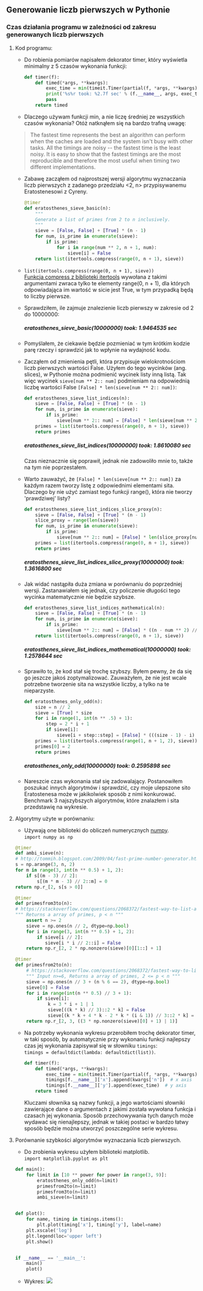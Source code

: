 ## Generowanie liczb pierwszych w Pythonie
### Czas działania programu w zależności od zakresu generowanych liczb pierwszych

1. Kod programu:
	* Do robienia pomiarów napisałem dekorator timer, który wyświetla minimalny z 5 czasów wykonania funkcji:
        ```python
        def timer(f):
            def timed(*args, **kwargs):
                exec_time = min(timeit.Timer(partial(f, *args, **kwargs)).repeat(repeat=5, number=1))
                print('%s%r took: %2.7f sec' % (f.__name__, args, exec_time))
                pass
            return timed
        ```
	* Dlaczego używam funkcji min, a nie liczę średniej ze wszystkich czasów wykonania? Otóż natknąłem się na bardzo trafną uwagę:
	> The fastest time represents the best an algorithm can perform when the caches are loaded and the system isn't busy with other tasks. All the timings are noisy -- the fastest time is the least noisy. It is easy to show that the fastest timings are the most reproducible and therefore the most useful when timing two different implementations.
	
    * Zabawę zacząłem od najprostszej wersji algorytmu wyznaczania liczb pierwszych z zadanego przedziału <2, n> przypisywanemu Eratostenesowi z Cyreny.
        ```python
        @timer
        def eratosthenes_sieve_basic(n):
            """
            Generate a list of primes from 2 to n inclusively.
            """
            sieve = [False, False] + [True] * (n - 1)
            for num, is_prime in enumerate(sieve):
                if is_prime:
                    for i in range(num ** 2, n + 1, num):
                        sieve[i] = False
            return list(itertools.compress(range(0, n + 1), sieve))
        ```
        
	* `list(itertools.compress(range(0, n + 1), sieve))`  
	[Funkcja compress z biblioteki itertools](https://docs.python.org/3/library/itertools.html#itertools.compress) wywołana z takimi argumentami zwraca tylko te elementy range(0, n + 1), dla których odpowiadająca im wartość w sicie jest True, w tym przypadką będą to liczby pierwsze.
    * Sprawdziłem, ile zajmuje znalezienie liczb pierwszy w zakresie od 2 do 10000000:  
    	##### eratosthenes_sieve_basic(10000000) took: 1.9464535 sec
    * Pomyślałem, że ciekawie będzie pozmieniać w tym krótkim kodzie parę rzeczy i sprawdzić jak to wpłynie na wydajność kodu.
	* Zacząłem od zmienienia pętli, która przypisuje wielokrotnościom liczb pierwszych wartości False. Użyłem do tego wycinków (ang. slices), w Pythonie można podmienić wycinek listy inną listą. Tak więc wycinek `sieve[num ** 2:: num]` podmieniam na odpowiednią liczbę wartości False `[False] * len(sieve[num ** 2:: num])`:
	    ```python
        def eratosthenes_sieve_list_indices(n):
            sieve = [False, False] + [True] * (n - 1)
            for num, is_prime in enumerate(sieve):
                if is_prime:
                    sieve[num ** 2:: num] = [False] * len(sieve[num ** 2:: num])
            primes = list(itertools.compress(range(0, n + 1), sieve))
            return primes
        ```
		##### eratosthenes_sieve_list_indices(10000000) took: 1.8610080 sec  
        Czas nieznacznie się poprawił, jednak nie zadowoliło mnie to, także na tym nie poprzestałem.
    * Warto zauważyć, że `[False] * len(sieve[num ** 2:: num])` za każdym razem tworzy listę z odpowiednimi elementami sita. Dlaczego by nie użyć zamiast tego funkcji range(), która nie tworzy 'prawdziwej' listy?
    	```python
        def eratosthenes_sieve_list_indices_slice_proxy(n):
            sieve = [False, False] + [True] * (n - 1)
            slice_proxy = range(len(sieve))
            for num, is_prime in enumerate(sieve):
                if is_prime:
                    sieve[num ** 2:: num] = [False] * len(slice_proxy[num ** 2:: num])
            primes = list(itertools.compress(range(0, n + 1), sieve))
            return primes
        ```
		##### eratosthenes_sieve_list_indices_slice_proxy(10000000) took: 1.3616800 sec  
	* Jak widać nastąpiła duża zmiana w porównaniu do poprzedniej wersji. Zastanawiałem się jednak, czy policzenie długości tego wycinka matematycznie nie będzie szybsze.
		```python
        def eratosthenes_sieve_list_indices_mathematical(n):
            sieve = [False, False] + [True] * (n - 1)
            for num, is_prime in enumerate(sieve):
                if is_prime:
                    sieve[num ** 2:: num] = [False] * ((n - num ** 2) // num + 1)
            return list(itertools.compress(range(0, n + 1), sieve))
        ```
        ##### eratosthenes_sieve_list_indices_mathematical(10000000) took: 1.2578644 sec
	* Sprawiło to, że kod stał się trochę szybszy. Byłem pewny, że da się go jeszcze jakoś zoptymalizować. Zauważyłem, że nie jest wcale potrzebne tworzenie sita na wszystkie liczby, a tylko na te nieparzyste.
		```python
        def eratosthenes_only_odd(n):
            size = n // 2
            sieve = [True] * size
            for i in range(1, int(n ** .5) + 1):
                step = 2 * i + 1
                if sieve[i]:
                    sieve[i + step::step] = [False] * (((size - 1) - i) // step)
            primes = list(itertools.compress(range(1, n + 1, 2), sieve))
            primes[0] = 2
            return primes
        ```
		##### eratosthenes_only_odd(10000000) took: 0.2595898 sec  
	* Nareszcie czas wykonania stał się zadowalający. Postanowiłem poszukać innych algorytmów i sprawdzić, czy moje ulepszone sito Eratostenesa może w jakikolwiek sposób z nimi konkurować. Benchmark 3 najszybszych algorytmów, które znalazłem i sita przedstawię na wykresie.

2. Algorytmy użyte w porównaniu:  
	* Używają one biblioteki do obliczeń numerycznych [numpy](http://www.numpy.org/).  
	`import numpy as np`
	```python
    @timer
    def ambi_sieve(n):
    # http://tommih.blogspot.com/2009/04/fast-prime-number-generator.html
    s = np.arange(3, n, 2)
    for m in range(3, int(n ** 0.5) + 1, 2):
        if s[(m - 3) // 2]:
            s[(m * m - 3) // 2::m] = 0
    return np.r_[2, s[s > 0]]
    ```
    ```python
    @timer
    def primesfrom3to(n):
    # https://stackoverflow.com/questions/2068372/fastest-way-to-list-all-primes-below-n-in-python/3035188#3035188
    """ Returns a array of primes, p < n """
        assert n >= 2
        sieve = np.ones(n // 2, dtype=np.bool)
        for i in range(3, int(n ** 0.5) + 1, 2):
            if sieve[i // 2]:
               sieve[i * i // 2::i] = False
        return np.r_[2, 2 * np.nonzero(sieve)[0][1::] + 1]
    ```
	```python
    @timer
    def primesfrom2to(n):
        # https://stackoverflow.com/questions/2068372/fastest-way-to-list-all-primes-below-n-in-python/3035188#3035188
        """ Input n>=6, Returns a array of primes, 2 <= p < n """
        sieve = np.ones(n // 3 + (n % 6 == 2), dtype=np.bool)
        sieve[0] = False
        for i in range(int(n ** 0.5) // 3 + 1):
            if sieve[i]:
                k = 3 * i + 1 | 1
                sieve[((k * k) // 3)::2 * k] = False
                sieve[(k * k + 4 * k - 2 * k * (i & 1)) // 3::2 * k] = False
        return np.r_[2, 3, ((3 * np.nonzero(sieve)[0] + 1) | 1)]
    ```
    * Na potrzeby wykonania wykresu przerobiłem trochę dekorator timer, w taki sposób, by automatycznie przy wykonaniu funkcji najlepszy czas jej wykonania zapisywał się w słowniku `timings`:  
    `timings = defaultdict(lambda: defaultdict(list))`.  
        ```python
        def timer(f):
            def timed(*args, **kwargs):
                exec_time = min(timeit.Timer(partial(f, *args, **kwargs)).repeat(repeat=5, number=1))
                timings[f.__name__]['x'].append(kwargs['n'])  # x axis
                timings[f.__name__]['y'].append(exec_time)  # y axis
            return timed
        ```
    	Kluczami słownika są nazwy funkcji, a jego wartościami słowniki zawierające dane o argumentach z jakimi została wywołana funkcja i czasach jej wykonania. Sposób przechowywania tych danych może wydawać się nienajlepszy, jednak w takiej postaci w bardzo łatwy sposób będzie można utworzyć poszczególne serie wykresu.

3. Porównanie szybkości algorytmów wyznaczania liczb pierwszych.
	* Do zrobienia wykresu użyłem biblioteki matplotlib.  
	`import matplotlib.pyplot as plt`
	```python
    def main():
        for limit in [10 ** power for power in range(3, 9)]:
            eratosthenes_only_odd(n=limit)
            primesfrom2to(n=limit)
            primesfrom3to(n=limit)
            ambi_sieve(n=limit)
    
    
    def plot():
        for name, timing in timings.items():
            plt.plot(timing['x'], timing['y'], label=name)
        plt.xscale('log')
        plt.legend(loc='upper left')
        plt.show()
    
    
    if __name__ == '__main__':
        main()
        plot()
	```
    * Wykres:
    ![](https://imgur.com/a/0isFc)